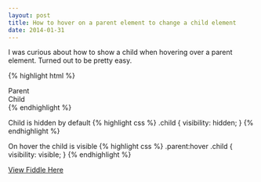 ```yaml
---
layout: post
title: How to hover on a parent element to change a child element
date: 2014-01-31
---
```

I was curious about how to show a child when hovering over a parent element.  Turned out to be pretty easy.

{% highlight html %}
<div class="parent">
    Parent
    <div class="child">Child</div>
</div> 
{% endhighlight %}

Child is hidden by default
{% highlight css %}
.child {
    visibility: hidden;
}
{% endhighlight %}

On hover the child is visible
{% highlight css %}
.parent:hover .child {
    visibility: visible;
}
{% endhighlight %}

[View Fiddle Here](http://jsfiddle.net/brianbolton/vFp3K/)